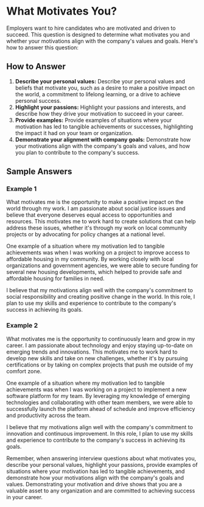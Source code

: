 What Motivates You?
========================================

Employers want to hire candidates who are motivated and driven to succeed. This question is designed to determine what motivates you and whether your motivations align with the company's values and goals. Here's how to answer this question:

How to Answer
-------------

1. **Describe your personal values:** Describe your personal values and beliefs that motivate you, such as a desire to make a positive impact on the world, a commitment to lifelong learning, or a drive to achieve personal success.
2. **Highlight your passions:** Highlight your passions and interests, and describe how they drive your motivation to succeed in your career.
3. **Provide examples:** Provide examples of situations where your motivation has led to tangible achievements or successes, highlighting the impact it had on your team or organization.
4. **Demonstrate your alignment with company goals:** Demonstrate how your motivations align with the company's goals and values, and how you plan to contribute to the company's success.

Sample Answers
--------------

### Example 1

What motivates me is the opportunity to make a positive impact on the world through my work. I am passionate about social justice issues and believe that everyone deserves equal access to opportunities and resources. This motivates me to work hard to create solutions that can help address these issues, whether it's through my work on local community projects or by advocating for policy changes at a national level.

One example of a situation where my motivation led to tangible achievements was when I was working on a project to improve access to affordable housing in my community. By working closely with local organizations and government agencies, we were able to secure funding for several new housing developments, which helped to provide safe and affordable housing for families in need.

I believe that my motivations align well with the company's commitment to social responsibility and creating positive change in the world. In this role, I plan to use my skills and experience to contribute to the company's success in achieving its goals.

### Example 2

What motivates me is the opportunity to continuously learn and grow in my career. I am passionate about technology and enjoy staying up-to-date on emerging trends and innovations. This motivates me to work hard to develop new skills and take on new challenges, whether it's by pursuing certifications or by taking on complex projects that push me outside of my comfort zone.

One example of a situation where my motivation led to tangible achievements was when I was working on a project to implement a new software platform for my team. By leveraging my knowledge of emerging technologies and collaborating with other team members, we were able to successfully launch the platform ahead of schedule and improve efficiency and productivity across the team.

I believe that my motivations align well with the company's commitment to innovation and continuous improvement. In this role, I plan to use my skills and experience to contribute to the company's success in achieving its goals.

Remember, when answering interview questions about what motivates you, describe your personal values, highlight your passions, provide examples of situations where your motivation has led to tangible achievements, and demonstrate how your motivations align with the company's goals and values. Demonstrating your motivation and drive shows that you are a valuable asset to any organization and are committed to achieving success in your career.
